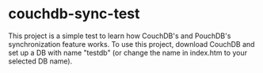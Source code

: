 couchdb-sync-test
=================

This project is a simple test to learn how CouchDB's and PouchDB's synchronization feature works.
To use this project, download  CouchDB and set up a DB with name "testdb" (or change the name in index.htm to your selected DB name).
